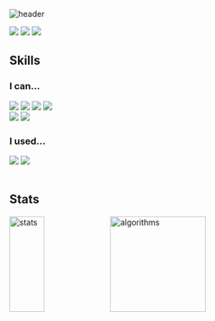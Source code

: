 
![header](https://capsule-render.vercel.app/api?type=waving&color=1A222C&height=300&section=header&text=TaeAhnK's%20Github&fontSize=60&animation=fadeI&fontColor=FFFFFF)

<div>
<a href="https://taeahnk.github.io" target="_blank"> <img href="taeahnk.github.io" src="https://img.shields.io/badge/Portfolio-1a222c?style=flat&logo=refinedgithub&logoColor=white&link=taeahnk.github.io" /></a>
<a href="https://code-in-coffee.tistory.com" target="_blank"><img href="code-in-coffee.tistory.com" src="https://img.shields.io/badge/Blog-B20606?style=flat&logo=tistory&logoColor=white&link=code-in-coffee.tistory.com" /></a>
<img src="https://img.shields.io/badge/tenny0124@naver.com-2DB400?style=flat&logo=naver&logoColor=white" />
</div>

## Skills

<div>
  <div>
    <div align="left" valign="top">
      <h3>I can...</h3>
        <img src="https://img.shields.io/badge/C-A8B9CC?style=for-the-badge&logo=c&logoColor=white" /> 
        <img src="https://img.shields.io/badge/C%2B%2B-00599C?style=for-the-badge&logo=c%2B%2B&logoColor=white" />
        <img src="https://img.shields.io/badge/C%23-68217A?style=for-the-badge&logo=sharp&logoColor=white" />  
        <img src="https://img.shields.io/badge/Python-FFD43B?style=for-the-badge&logo=python&logoColor=blue" /> <br>
        <img src="https://img.shields.io/badge/Unity-100000?style=for-the-badge&logo=unity&logoColor=white" /> 
        <img src="https://img.shields.io/badge/-Unreal%20Engine-313131?style=for-the-badge&logo=unreal-engine&logoColor=white" /> 
    </div>
    <div valign="top">
      <h3>I used...</h3>
        <img src="https://img.shields.io/badge/Bash-121011?style=for-the-badge&logo=gnu-bash&logoColor=white" /> 
        <img src="https://img.shields.io/badge/MySQL-005C84?style=for-the-badge&logo=mysql&logoColor=white" />
    </div>
  </div>
</div>

<br>

## Stats

<div align="left">
  <img alt="stats" align="left" src="https://github-readme-stats.vercel.app/api/top-langs/?username=taeahnk&layout=compact&size_weight=0.1&count_weight=0.5&hide=ASP.NET,ShaderLab,HLSL,Makefile,Assembly,HTML,SCSS,CSS,Ruby,JavaScript" width="35%" height="170" />
  <img alt="algorithms" align="left" src="http://mazassumnida.wtf/api/generate_badge?boj=tenny0124" width=auto height="170"/>
</div>

